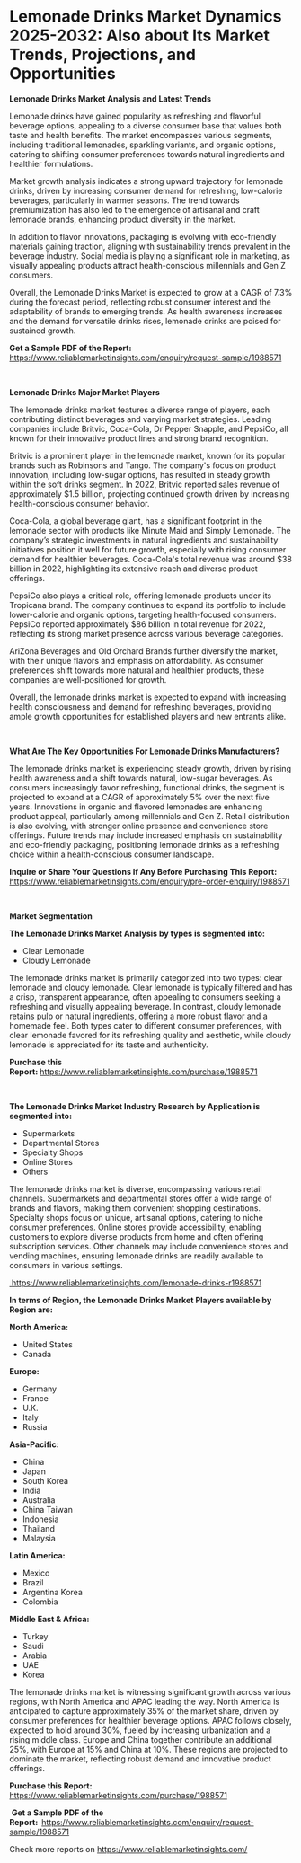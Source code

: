 <p><h1>Lemonade Drinks Market Dynamics 2025-2032: Also about Its Market Trends, Projections, and Opportunities</h1></p><p><strong>Lemonade Drinks Market Analysis and Latest Trends</strong></p>
<p><p>Lemonade drinks have gained popularity as refreshing and flavorful beverage options, appealing to a diverse consumer base that values both taste and health benefits. The market encompasses various segments, including traditional lemonades, sparkling variants, and organic options, catering to shifting consumer preferences towards natural ingredients and healthier formulations. </p><p>Market growth analysis indicates a strong upward trajectory for lemonade drinks, driven by increasing consumer demand for refreshing, low-calorie beverages, particularly in warmer seasons. The trend towards premiumization has also led to the emergence of artisanal and craft lemonade brands, enhancing product diversity in the market. </p><p>In addition to flavor innovations, packaging is evolving with eco-friendly materials gaining traction, aligning with sustainability trends prevalent in the beverage industry. Social media is playing a significant role in marketing, as visually appealing products attract health-conscious millennials and Gen Z consumers. </p><p>Overall, the Lemonade Drinks Market is expected to grow at a CAGR of 7.3% during the forecast period, reflecting robust consumer interest and the adaptability of brands to emerging trends. As health awareness increases and the demand for versatile drinks rises, lemonade drinks are poised for sustained growth.</p></p>
<p><strong>Get a Sample PDF of the Report:&nbsp;</strong> <a href="https://www.reliablemarketinsights.com/enquiry/request-sample/1988571?utm_campaign=3008&utm_medium=2&utm_source=Github&utm_content=ia&utm_term=07042025&utm_id=lemonade-drinks">https://www.reliablemarketinsights.com/enquiry/request-sample/1988571</a></p>
<p>&nbsp;</p>
<p><strong>Lemonade Drinks Major Market Players</strong></p>
<p><p>The lemonade drinks market features a diverse range of players, each contributing distinct beverages and varying market strategies. Leading companies include Britvic, Coca-Cola, Dr Pepper Snapple, and PepsiCo, all known for their innovative product lines and strong brand recognition.</p><p>Britvic is a prominent player in the lemonade market, known for its popular brands such as Robinsons and Tango. The company's focus on product innovation, including low-sugar options, has resulted in steady growth within the soft drinks segment. In 2022, Britvic reported sales revenue of approximately $1.5 billion, projecting continued growth driven by increasing health-conscious consumer behavior.</p><p>Coca-Cola, a global beverage giant, has a significant footprint in the lemonade sector with products like Minute Maid and Simply Lemonade. The company’s strategic investments in natural ingredients and sustainability initiatives position it well for future growth, especially with rising consumer demand for healthier beverages. Coca-Cola's total revenue was around $38 billion in 2022, highlighting its extensive reach and diverse product offerings.</p><p>PepsiCo also plays a critical role, offering lemonade products under its Tropicana brand. The company continues to expand its portfolio to include lower-calorie and organic options, targeting health-focused consumers. PepsiCo reported approximately $86 billion in total revenue for 2022, reflecting its strong market presence across various beverage categories.</p><p>AriZona Beverages and Old Orchard Brands further diversify the market, with their unique flavors and emphasis on affordability. As consumer preferences shift towards more natural and healthier products, these companies are well-positioned for growth.</p><p>Overall, the lemonade drinks market is expected to expand with increasing health consciousness and demand for refreshing beverages, providing ample growth opportunities for established players and new entrants alike.</p></p>
<p>&nbsp;</p>
<p><strong>What Are The Key Opportunities For Lemonade Drinks Manufacturers?</strong></p>
<p><p>The lemonade drinks market is experiencing steady growth, driven by rising health awareness and a shift towards natural, low-sugar beverages. As consumers increasingly favor refreshing, functional drinks, the segment is projected to expand at a CAGR of approximately 5% over the next five years. Innovations in organic and flavored lemonades are enhancing product appeal, particularly among millennials and Gen Z. Retail distribution is also evolving, with stronger online presence and convenience store offerings. Future trends may include increased emphasis on sustainability and eco-friendly packaging, positioning lemonade drinks as a refreshing choice within a health-conscious consumer landscape.</p></p>
<p><strong>Inquire or Share Your Questions If Any Before Purchasing This Report:</strong> <a href="https://www.reliablemarketinsights.com/enquiry/pre-order-enquiry/1988571?utm_campaign=3008&utm_medium=2&utm_source=Github&utm_content=ia&utm_term=07042025&utm_id=lemonade-drinks">https://www.reliablemarketinsights.com/enquiry/pre-order-enquiry/1988571</a></p>
<p>&nbsp;</p>
<p><strong>Market Segmentation</strong></p>
<p><strong>The Lemonade Drinks Market Analysis by types is segmented into:</strong></p>
<p><ul><li>Clear Lemonade</li><li>Cloudy Lemonade</li></ul></p>
<p><p>The lemonade drinks market is primarily categorized into two types: clear lemonade and cloudy lemonade. Clear lemonade is typically filtered and has a crisp, transparent appearance, often appealing to consumers seeking a refreshing and visually appealing beverage. In contrast, cloudy lemonade retains pulp or natural ingredients, offering a more robust flavor and a homemade feel. Both types cater to different consumer preferences, with clear lemonade favored for its refreshing quality and aesthetic, while cloudy lemonade is appreciated for its taste and authenticity.</p></p>
<p><strong>Purchase this Report:&nbsp;</strong><a href="https://www.reliablemarketinsights.com/purchase/1988571?utm_campaign=3008&utm_medium=2&utm_source=Github&utm_content=ia&utm_term=07042025&utm_id=lemonade-drinks">https://www.reliablemarketinsights.com/purchase/1988571</a></p>
<p>&nbsp;</p>
<p><strong>The Lemonade Drinks Market Industry Research by Application is segmented into:</strong></p>
<p><ul><li>Supermarkets</li><li>Departmental Stores</li><li>Specialty Shops</li><li>Online Stores</li><li>Others</li></ul></p>
<p><p>The lemonade drinks market is diverse, encompassing various retail channels. Supermarkets and departmental stores offer a wide range of brands and flavors, making them convenient shopping destinations. Specialty shops focus on unique, artisanal options, catering to niche consumer preferences. Online stores provide accessibility, enabling customers to explore diverse products from home and often offering subscription services. Other channels may include convenience stores and vending machines, ensuring lemonade drinks are readily available to consumers in various settings.</p></p>
<p><a href="https://www.reliablemarketinsights.com/lemonade-drinks-r1988571?utm_campaign=3008&utm_medium=2&utm_source=Github&utm_content=ia&utm_term=07042025&utm_id=lemonade-drinks">&nbsp;https://www.reliablemarketinsights.com/lemonade-drinks-r1988571</a></p>
<p><strong>In terms of Region, the Lemonade Drinks Market Players available by Region are:</strong></p>
<p>
    <p> <strong> North America: </strong>
        <ul>
            <li>United States</li>
            <li>Canada</li>
        </ul>
        </p> 
    <p> <strong> Europe: </strong>
        <ul>
            <li>Germany</li>
            <li>France</li>
            <li>U.K.</li>
            <li>Italy</li>
            <li>Russia</li>
        </ul>
        </p> 
    <p> <strong> Asia-Pacific: </strong>
        <ul>
            <li>China</li>
            <li>Japan</li>
            <li>South Korea</li>
            <li>India</li>
            <li>Australia</li>
            <li>China Taiwan</li>
            <li>Indonesia</li>
            <li>Thailand</li>
            <li>Malaysia</li>
        </ul>
        </p> 
    <p> <strong> Latin America: </strong>
        <ul>
            <li>Mexico</li>
            <li>Brazil</li>
            <li>Argentina Korea</li>
            <li>Colombia</li>
        </ul>
        </p> 
    <p> <strong> Middle East & Africa: </strong>
        <ul>
            <li>Turkey</li>
            <li>Saudi</li>
            <li>Arabia</li>
            <li>UAE</li>
            <li>Korea</li>
        </ul>
    </p>
    </p>
<p><p>The lemonade drinks market is witnessing significant growth across various regions, with North America and APAC leading the way. North America is anticipated to capture approximately 35% of the market share, driven by consumer preferences for healthier beverage options. APAC follows closely, expected to hold around 30%, fueled by increasing urbanization and a rising middle class. Europe and China together contribute an additional 25%, with Europe at 15% and China at 10%. These regions are projected to dominate the market, reflecting robust demand and innovative product offerings.</p></p>
<p><strong>Purchase this Report: </strong><a href="https://www.reliablemarketinsights.com/purchase/1988571?utm_campaign=3008&utm_medium=2&utm_source=Github&utm_content=ia&utm_term=07042025&utm_id=lemonade-drinks">https://www.reliablemarketinsights.com/purchase/1988571</a></p>
<p>&nbsp;<strong>Get a Sample PDF of the Report:&nbsp;&nbsp;</strong><a href="https://www.reliablemarketinsights.com/enquiry/request-sample/1988571?utm_campaign=3008&utm_medium=2&utm_source=Github&utm_content=ia&utm_term=07042025&utm_id=lemonade-drinks">https://www.reliablemarketinsights.com/enquiry/request-sample/1988571</a></p>
<p><strong></strong></p>
<p>Check more reports on <a href="https://www.reliablemarketinsights.com/?utm_campaign=3008&utm_medium=2&utm_source=Github&utm_content=ia&utm_term=07042025&utm_id=lemonade-drinks">https://www.reliablemarketinsights.com/</a></p>